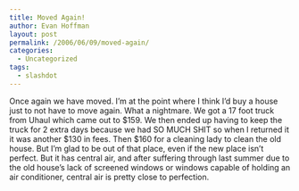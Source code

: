 ```yaml
---
title: Moved Again!
author: Evan Hoffman
layout: post
permalink: /2006/06/09/moved-again/
categories:
  - Uncategorized
tags:
  - slashdot
---
```

Once again we have moved. I&#8217;m at the point where I think I&#8217;d buy a house just to not have to move again. What a nightmare. We got a 17 foot truck from Uhaul which came out to $159. We then ended up having to keep the truck for 2 extra days because we had SO MUCH SHIT so when I returned it it was another $130 in fees. Then $160 for a cleaning lady to clean the old house. But I&#8217;m glad to be out of that place, even if the new place isn&#8217;t perfect. But it has central air, and after suffering through last summer due to the old house&#8217;s lack of screened windows or windows capable of holding an air conditioner, central air is pretty close to perfection.